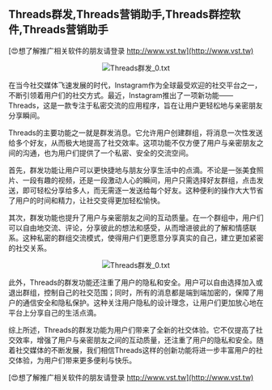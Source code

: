 ## **Threads群发,Threads营销助手,Threads群控软件,Threads营销助手**

[😍想了解推广相关软件的朋友请登录 http://www.vst.tw](http://www.vst.tw)

 <center><img src="https://vst.tw/MP4/tuiguang/png/2.png" alt="Threads群发_0.txt"></center>

在当今社交媒体飞速发展的时代，Instagram作为全球最受欢迎的社交平台之一，不断引领着用户们的社交方式。最近，Instagram推出了一项新功能——Threads，这是一款专注于私密交流的应用程序，旨在让用户更轻松地与亲密朋友分享瞬间。

Threads的主要功能之一就是群发消息。它允许用户创建群组，将消息一次性发送给多个好友，从而极大地提高了社交效率。这项功能不仅方便了用户与亲密朋友之间的沟通，也为用户们提供了一个私密、安全的交流空间。

首先，群发功能让用户可以更快捷地与朋友分享生活中的点滴。不论是一张美食照片、一段有趣的视频，还是一段激动人心的瞬间，用户只需选择好友群组，点击发送，即可轻松分享给多人，而无需逐一发送给每个好友。这种便利的操作大大节省了用户的时间和精力，让社交变得更加轻松愉快。

其次，群发功能也提升了用户与亲密朋友之间的互动质量。在一个群组中，用户们可以自由地交流、评论，分享彼此的想法和感受，从而增进彼此的了解和情感联系。这种私密的群组交流模式，使得用户们更愿意分享真实的自己，建立更加紧密的社交关系。

 <center><img src="https://vst.tw/MP4/tuiguang/png/3.png" alt="Threads群发_0.txt"></center>

此外，Threads的群发功能还注重了用户的隐私和安全。用户可以自由选择加入或退出群组，控制自己的社交范围；同时，所有的消息都是端到端加密的，保障了用户的通信安全和隐私保护。这种关注用户隐私的设计理念，让用户们更加放心地在平台上分享自己的生活点滴。

综上所述，Threads的群发功能为用户们带来了全新的社交体验。它不仅提高了社交效率，增强了用户与亲密朋友之间的互动质量，还注重了用户的隐私和安全。随着社交媒体的不断发展，我们相信Threads这样的创新功能将进一步丰富用户的社交体验，为用户们带来更多便利与快乐。

[😍想了解推广相关软件的朋友请登录 http://www.vst.tw](http://www.vst.tw)



